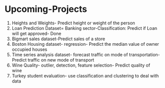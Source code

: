 # Upcoming-Projects
1. Heights and Weights- Predict height or weight of the person 
2. Loan Prediction Dataset= Banking sector-Classification: Predict if Loan will get approved- Done
3. Bigmart sales dataset-Predict sales of a store 
4. Boston Housing dataset- regression- Predict the median value of owner occupied houses 
5. Time series analysis dataset- forecast traffic on mode of transportation- Predict traffic on new mode of transport 
6. Wine Quality- outlier, detection, feature selection- Predict quality of wine 
7. Turkey student evaluation- use classification and clustering to deal with data
